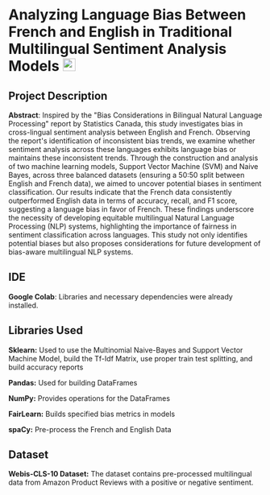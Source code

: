 # Analyzing Language Bias Between French and English in Traditional Multilingual Sentiment Analysis Models <img height=25 width=25 src="https://github.com/ethanwongca/COMP396/assets/87055387/8ab34a73-38e2-4cee-aecd-4a66c02d19b7">
 

## Project Description 
**Abstract**: Inspired by the "Bias Considerations in Bilingual Natural Language Processing" report by Statistics Canada, this study investigates bias in cross-lingual sentiment analysis between English and French. Observing the report's identification of inconsistent bias trends, we examine whether sentiment analysis across these languages exhibits language bias or maintains these inconsistent trends. Through the construction and analysis of two machine learning models, Support Vector Machine (SVM) and Naive Bayes, across three balanced datasets (ensuring a 50:50 split between English and French data), we aimed to uncover potential biases in sentiment classification. Our results indicate that the French data consistently outperformed English data in terms of accuracy, recall, and F1 score, suggesting a language bias in favor of French. These findings underscore the necessity of developing equitable multilingual Natural Language Processing (NLP) systems, highlighting the importance of fairness in sentiment classification across languages. This study not only identifies potential biases but also proposes considerations for future development of bias-aware multilingual NLP systems. <br/>

## IDE 
**Google Colab**: Libraries and necessary dependencies were already installed. 

## Libraries Used
**Sklearn:** Used to use the Multinomial Naive-Bayes and Support Vector Machine Model, build the Tf-Idf Matrix, use proper train test splitting, and build accuracy reports <br/>

**Pandas:** Used for building DataFrames <br/>

**NumPy:** Provides operations for the DataFrames <br/>

**FairLearn:** Builds specified bias metrics in models <br/>

**spaCy:** Pre-process the French and English Data

## Dataset 
**Webis-CLS-10 Dataset:** The dataset contains pre-processed multilingual data from Amazon Product Reviews with a positive or negative sentiment. 


